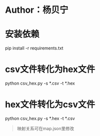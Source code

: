 # Author：杨贝宁

# 安装依赖
pip install -r requirements.txt
# csv文件转化为hex文件
python csv_hex.py -s *.csv -t *.hex
# hex文件转化为csv文件
python csv_hex.py -s *.hex -t *.csv

> 映射关系可在map.json里修改
